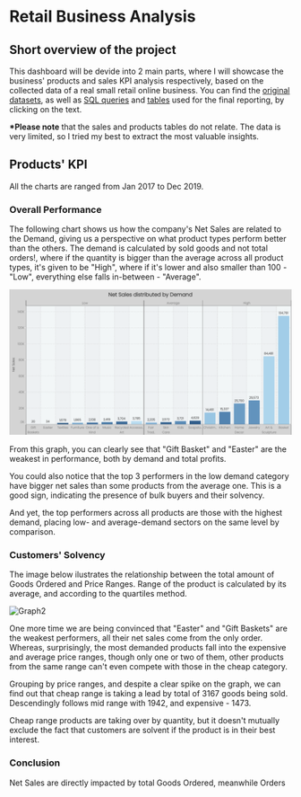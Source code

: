 # Retail Business Analysis
## Short overview of the project
  This dashboard will be devide into 2 main parts, where I will showcase the business' products and sales KPI analysis respectively, based on the collected data of a real small retail online business. You can find the [original datasets](uploaded/orig.datasets), as well as [SQL queries](uploaded/sql.queries) and [tables](uploaded/finalised.tables) used for the final reporting, by clicking on the text.

  <b>*Please note</b> that the sales and products tables do not relate. The data is very limited, so I tried my best to extract the most valuable insights.

## Products' KPI
All the charts are ranged from Jan 2017 to Dec 2019.

### Overall Performance

  The following chart shows us how the company's Net Sales are related to the Demand, giving us a perspective on what product types perform better than the others. The demand is calculated by sold goods and not total orders!, where if the quantity is bigger than the average across all product types, it's given to be "High", where if it's lower and also smaller than 100 - "Low", everything else falls in-between - "Average". 

![Graph1](uploaded/visual/Net%20Sales.png)

  From this graph, you can clearly see that "Gift Basket" and "Easter" are the weakest in performance, both by demand and total profits.

  You could also notice that the top 3 performers in the low demand category have bigger net sales than some products from the average one. This is a good sign, indicating the presence of bulk buyers and their solvency.

  And yet, the top performers across all products are those with the highest demand, placing low- and average-demand sectors on the same level by comparison.

### Customers' Solvency

  The image below ilustrates the relationship between the total amount of Goods Ordered and Price Ranges.
Range of the product is calculated by its average, and according to the quartiles method.

![Graph2](uploaded/visual/Demand)

  One more time we are being convinced that "Easter" and "Gift Baskets" are the weakest performers, all their net sales come from the only order. Whereas, surprisingly, the most demanded products fall into the expensive and average price ranges, though only one or two of them, other products from the same range can't even compete with those in the cheap category.

  Grouping by price ranges, and despite a clear spike on the graph, we can find out that cheap range is taking a lead by total of 3167 goods being sold. Descendingly follows mid range with 1942, and expensive - 1473.

  Cheap range products are taking over by quantity, but it doesn't mutually exclude the fact that customers are solvent if the product is in their best interest. 

### Conclusion

Net Sales are directly impacted by total Goods Ordered, meanwhile Orders 

